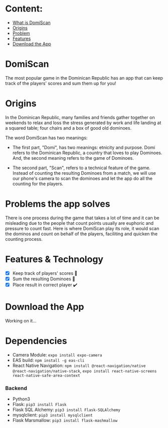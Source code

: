 # Content:

- [What is DomiScan](#DomiScan)
- [Origins](#Origin)
- [Problem](#Problem)
- [Features](#Features)
- [Download the App](#Download)

# <a name="DomiScan"></a> DomiScan

The most popular game in the Dominican Republic has an app that can keep track of the players' scores and sum them up for you!

# <a name="Origin"></a> Origins

In the Dominican Republic, many families and friends gather together on weekends to relax and loss the stress generated by work and life landing at a squared table; four chairs and a box of good old dominoes.

The word DomiScan has two meanings:

- The first part, "Domi", has two meanings: etnicity and purpose. Domi refers to the Dominican Republic, a country that loves to play Dominoes. And, the second meaning refers to the game of Dominoes.

- The second part, "Scan", refers to a technical feature of the game. Instead of counting the resulting Dominoes from a match, we will use our phone's camera to scan the dominoes and let the app do all the counting for the players.

# <a name="Problem"></a> Problems the app solves

There is one process during the game that takes a lot of time and it can be misleading due to the people that count points usually are euphoric and pressure to count fast. Here is where DomiScan play its role, it would scan the dominos and count on behalf of the players, faciliting and quicken the counting process.

# <a name="Features"></a> Features & Technology

- [x] Keep track of players' scores :notebook:
- [x] Sum the resulting Dominoes :iphone:
- [x] Place result in correct player :heavy_check_mark:

# <a name="Download"></a> Download the App

Working on it...

# Dependencies

- Camera Module: `expo install expo-camera`
- EAS build: `npm install -g eas-cli`
- React Native Navigation: `npm install @react-navigation/native @react-navigation/native-stack`, `expo install react-native-screens react-native-safe-area-context`

### Backend
- Python3
- Flask: `pip3 install Flask`
- Flask SQL Alchemy: `pip3 install Flask-SQLAlchemy`
- mysqlclient: `pip3 install mysqlclient`
- Flask Marsmallow: `pip3 install flask-mashmallow`